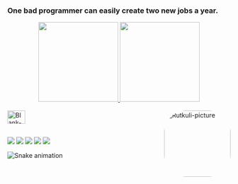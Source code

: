 ### One bad programmer can easily create two new jobs a year.
<div align="center">
  <a href="https://github.com/rutkuli">
  <img height="180em" src="https://github-readme-stats.vercel.app/api?username=rutkuli&show_icons=true&theme=dracula&include_all_commits=true&count_private=true"/>
  <img height="180em" src="https://github-readme-stats.vercel.app/api/top-langs/?username=rutkuli&layout=compact&langs_count=7&theme=dracula"/>
</div>
<div style="display: inline_block"><br>
  <img align="center" alt="Blank-Image" height="30" width="40" src="data:,">
  <img align="right" alt="Rutkuli-picture" height="150" style="border-radius:50px;" src="https://user-images.githubusercontent.com/44347946/203125594-2a39d7b3-25f3-4d21-b9ef-bc41f545f0ac.png">
</div>
  
  ##
 
<div> 
  <a href="https://www.youtube.com/watch?v=dQw4w9WgXcQ" target="_blank"><img src="https://img.shields.io/badge/YouTube-FF0000?style=for-the-badge&logo=youtube&logoColor=white" target="_blank"></a>
  <a href="https://instagram.com/rutkuli" target="_blank"><img src="https://img.shields.io/badge/-Instagram-%23E4405F?style=for-the-badge&logo=instagram&logoColor=white" target="_blank"></a>
 	<a href="https://www.twitch.tv/rutkuli" target="_blank"><img src="https://img.shields.io/badge/Twitch-9146FF?style=for-the-badge&logo=twitch&logoColor=white" target="_blank"></a>
 <a href="https://discordapp.com/users/749998774566387742" target="_blank"><img src="https://img.shields.io/badge/Discord-7289DA?style=for-the-badge&logo=discord&logoColor=white" target="_blank"></a> 
  <a href = "mailto:rutkuliofficial@gmail.com"><img src="https://img.shields.io/badge/-Gmail-%23333?style=for-the-badge&logo=gmail&logoColor=white" target="_blank"></a>
 
  ![Snake animation](https://user-images.githubusercontent.com/44347946/203120348-e3aa63c0-04de-49ec-b520-f35e23e75151.svg)
 
</div>
